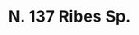 ---
title: "N. 137 Ribes Sp."
permalink: "/edition/plant137/"
plant-name: "N. 137."
plant-number: "137"
plant-xml: "/assets/xml/plant137.xml"
plant-img1: "/assets/img/plant137_verso.jpg"
plant-img2: "/assets/img/plant137.jpg"
plant-title: "N. 137 Ribes Sp."
plant-wfo-link: "http://www.worldfloraonline.org/taxon/wfo-0000422807"
plant-kew-link: ""
plant-taxon-content: "Viburnum Opulus L."
layout: single-xml
---